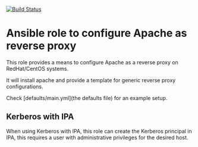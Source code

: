 [![Build Status](https://drone.element-networks.nl/api/badges/Ansible/role-apache_revproxy/status.svg)](https://drone.element-networks.nl/Ansible/role-apache_revproxy)

# Ansible role to configure Apache as reverse proxy
This role provides a means to configure Apache as a reverse proxy on RedHat/CentOS systems.

It will install apache and provide a template for generic reverse proxy configurations.

Check [defaults/main.yml](the defaults file) for an example setup.

## Kerberos with IPA
When using Kerberos with IPA, this role can create the Kerberos principal in IPA, this requires
a user with administrative privileges for the desired host.
